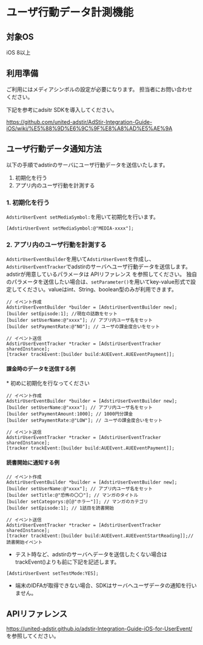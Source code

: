 # ユーザ行動データ計測機能

## 対象OS

iOS 8以上

## 利用準備

ご利用にはメディアシンボルの設定が必要になります。
担当者にお問い合わせください。

下記を参考にadsitr SDKを導入してください。

https://github.com/united-adstir/AdStir-Integration-Guide-iOS/wiki/%E5%88%9D%E6%9C%9F%E8%A8%AD%E5%AE%9A

## ユーザ行動データ通知方法

以下の手順でadstirのサーバにユーザ行動データを送信いたします。

1. 初期化を行う
1. アプリ内のユーザ行動を計測する

### 1. 初期化を行う

`AdstirUserEvent setMediaSymbol:`を用いて初期化を行います。

```obj-c
[AdstirUserEvent setMediaSymbol:@"MEDIA-xxxx"];
```

### 2. アプリ内のユーザ行動を計測する

`AdstirUserEventBuilder`を用いて`AdstirUserEvent`を作成し、`AdstirUserEventTracker`でadstirのサーバへユーザ行動データを送信します。
adstirが用意しているパラメータは APIリファレンス を参照してください。
独自のパラメータを送信したい場合は、`setParameter()`を用いてkey-value形式で設定してください。valueはint、String、boolean型のみが利用できます。

```obj-c
// イベント作成
AdstirUserEventBuilder *builder = [AdstirUserEventBuilder new];
[builder setEpisode:1]; //現在の話数をセット
[builder setUserName:@"xxxx"]; // アプリ内ユーザ名をセット
[builder setPaymentRate:@"NO"]; // ユーザの課金度合いをセット

// イベント送信
AdstirUserEventTracker *tracker = [AdstirUserEventTracker sharedInstance];
[tracker trackEvent:[builder build:AUEEvent.AUEEventPayment]];
```

#### 課金時のデータを送信する例

\* 初めに初期化を行なってください

```obj-c
// イベント作成
AdstirUserEventBuilder *builder = [AdstirUserEventBuilder new];
[builder setUserName:@"xxxx"]; // アプリ内ユーザ名をセット
[builder setPaymentAmount:1000]; // 1000円分課金
[builder setPaymentRate:@"LOW"]; // ユーザの課金度合いをセット

// イベント送信
AdstirUserEventTracker *tracker = [AdstirUserEventTracker sharedInstance];
[tracker trackEvent:[builder build:AUEEvent.AUEEventPayment]];
```

#### 読書開始に通知する例

```obj-c
// イベント作成
AdstirUserEventBuilder *builder = [AdstirUserEventBuilder new];
[builder setUserName:@"xxxx"]; // アプリ内ユーザ名をセット
[builder setTitle:@"恐怖の〇〇"]; // マンガのタイトル
[builder setCategorys:@[@"ホラー"]]; // マンガのカテゴリ
[builder setEpisode:1]; // 1話目を読書開始

// イベント送信
AdstirUserEventTracker *tracker = [AdstirUserEventTracker sharedInstance];
[tracker trackEvent:[builder build:AUEEvent.AUEEventStartReading]];// 読書開始イベント
```

* テスト時など、adstirのサーバへデータを送信したくない場合はtrackEvent()よりも前に下記を記述します。

```obj-c
[AdstirUserEvent setTestMode:YES];
```

* 端末のIDFAが取得できない場合、SDKはサーバへユーザデータの通知を行いません。

## APIリファレンス

https://united-adstir.github.io/adstir-Integration-Guide-iOS-for-UserEvent/ を参照してください。
